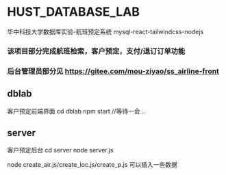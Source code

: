 # HUST_DATABASE_LAB
华中科技大学数据库实验-航班预定系统
mysql-react-tailwindcss-nodejs
### 该项目部分完成航班检索，客户预定，支付/退订订单功能
### 后台管理员部分见 https://gitee.com/mou-ziyao/ss_airline-front 

## dblab
客户预定前端界面
cd dblab
npm start //等待一会...
## server
客户预定后台
cd server
node server.js


node create_air.js/create_loc.js/create_p.js 可以插入一些数据


